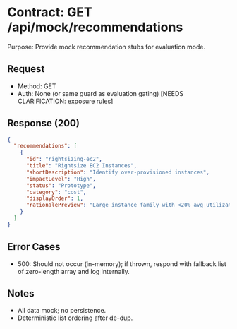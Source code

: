 # Contract: GET /api/mock/recommendations

Purpose: Provide mock recommendation stubs for evaluation mode.

## Request
- Method: GET
- Auth: None (or same guard as evaluation gating) [NEEDS CLARIFICATION: exposure rules]

## Response (200)
```json
{
  "recommendations": [
    {
      "id": "rightsizing-ec2",
      "title": "Rightsize EC2 Instances",
      "shortDescription": "Identify over-provisioned instances",
      "impactLevel": "High",
      "status": "Prototype",
      "category": "cost",
      "displayOrder": 1,
      "rationalePreview": "Large instance family with <20% avg utilization"
    }
  ]
}
```

## Error Cases
- 500: Should not occur (in-memory); if thrown, respond with fallback list of zero-length array and log internally.

## Notes
- All data mock; no persistence.
- Deterministic list ordering after de-dup.
